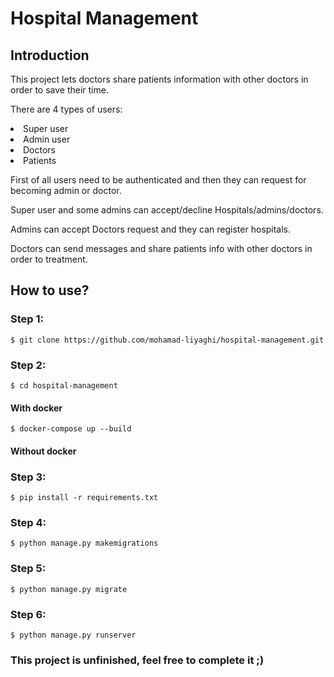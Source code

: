# Hospital Management
## Introduction
<p>
  This project lets doctors  share patients information with other doctors in order to save their time.
</p>
<p>
  There are 4 types of users:
  <li> Super user</li>
  <li> Admin user</li>
  <li> Doctors</li>
  <li>Patients</li>
</p>
<p>First of all users need to be authenticated and then they can request for becoming admin or doctor.</p>
<p>Super user and some admins can accept/decline Hospitals/admins/doctors.</p>
<p>Admins can accept Doctors request and they can register hospitals.</p>
<p>Doctors can send messages and share patients info with other doctors in order to treatment.</p>

## How to use?

### Step 1:
```
$ git clone https://github.com/mohamad-liyaghi/hospital-management.git
```

### Step 2:
```
$ cd hospital-management
```
#### With docker
```
$ docker-compose up --build
```
#### Without docker
### Step 3:
```
$ pip install -r requirements.txt
```

### Step 4:
```
$ python manage.py makemigrations
```

### Step 5:
```
$ python manage.py migrate
```


### Step 6:
```
$ python manage.py runserver
```

<h3>This project is unfinished, feel free to complete it ;)</h3>
